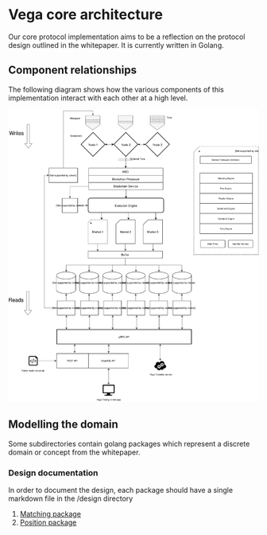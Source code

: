 # Vega core architecture

Our core protocol implementation aims to be a reflection on the protocol design outlined in the whitepaper. It is currently written in Golang.

## Component relationships

The following diagram shows how the various components of this implementation interact with each other at a high level.

![Vega core protocol architecture](diagrams/design-architecture-191003001.svg "Vega core protocol architecture")

## Modelling the domain

Some subdirectories contain golang packages which represent a discrete domain or concept from the whitepaper.

### Design documentation

In order to document the design, each package should have a single markdown file in the /design directory

1. [Matching package](matching.md)
2. [Position package](positions.md)